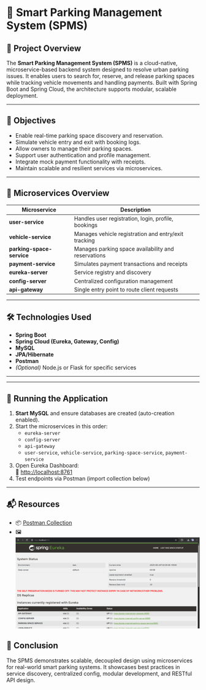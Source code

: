 # 🚗 Smart Parking Management System (SPMS)

## 📌 Project Overview

The **Smart Parking Management System (SPMS)** is a cloud-native, microservice-based backend system designed to resolve urban parking issues. It enables users to search for, reserve, and release parking spaces while tracking vehicle movements and handling payments. Built with Spring Boot and Spring Cloud, the architecture supports modular, scalable deployment.

---

## 🎯 Objectives

- Enable real-time parking space discovery and reservation.
- Simulate vehicle entry and exit with booking logs.
- Allow owners to manage their parking spaces.
- Support user authentication and profile management.
- Integrate mock payment functionality with receipts.
- Maintain scalable and resilient services via microservices.

---

## 🧱 Microservices Overview

| Microservice             | Description |
|--------------------------|-------------|
| **user-service**         | Handles user registration, login, profile, bookings |
| **vehicle-service**      | Manages vehicle registration and entry/exit tracking |
| **parking-space-service**| Manages parking space availability and reservations |
| **payment-service**      | Simulates payment transactions and receipts |
| **eureka-server**        | Service registry and discovery |
| **config-server**        | Centralized configuration management |
| **api-gateway**          | Single entry point to route client requests |

---

## 🛠️ Technologies Used

- **Spring Boot**
- **Spring Cloud (Eureka, Gateway, Config)**
- **MySQL**
- **JPA/Hibernate**
- **Postman**
- *(Optional)* Node.js or Flask for specific services

---
---

## 🚀 Running the Application

1. **Start MySQL** and ensure databases are created (auto-creation enabled).
2. Start the microservices in this order:
    - `eureka-server`
    - `config-server`
    - `api-gateway`
    - `user-service`, `vehicle-service`, `parking-space-service`, `payment-service`
3. Open Eureka Dashboard:  
   🔗 [http://localhost:8761](http://localhost:8761)
4. Test endpoints via Postman (import collection below)

---

## 📬 Resources

- 📦 [Postman Collection](./Smart-Parking.postman_collection.json)
- 🖼️ ![Eureka Dashboard](./docs/screenshots/eureka_dashboard.png)

## 🏁 Conclusion

The SPMS demonstrates scalable, decoupled design using microservices for real-world smart parking systems. It showcases best practices in service discovery, centralized config, modular development, and RESTful API design.